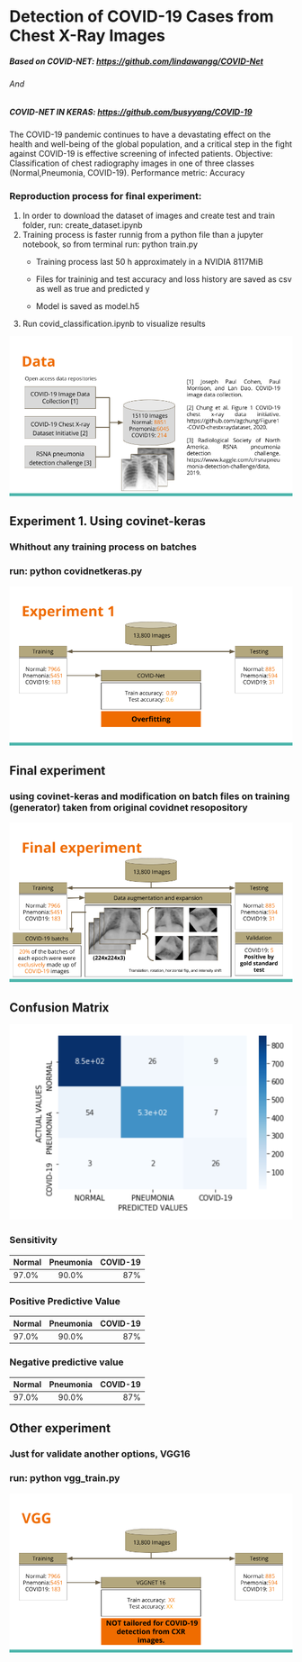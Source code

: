 # Detection of COVID-19 Cases from Chest X-Ray Images
##### Based on COVID-NET: https://github.com/lindawangg/COVID-Net
###### And 
##### COVID-NET IN KERAS: https://github.com/busyyang/COVID-19

The COVID-19 pandemic continues to have a devastating effect on the health and well-being of the global population, and a critical step in the fight against COVID-19 is effective screening of infected patients. 
Objective: Classification of chest radiography images in one of three classes (Normal,Pneumonia, COVID-19).
Performance metric: Accuracy

### Reproduction process for final experiment:

1. In order to download the dataset of images and create test and train folder, run: create_dataset.ipynb
2. Training process is faster runnig from a python file than a jupyter notebook, so from terminal run: python train.py
    * Training process last 50 h approximately in a NVIDIA 8117MiB
    
    * Files for traininig and test accuracy and loss history are saved as csv as well as true and predicted y
    * Model is saved as model.h5
3. Run covid_classification.ipynb to visualize results

![Data](data.png)


## Experiment 1. Using covinet-keras
### Whithout any training process on batches

### run: python covidnetkeras.py 

![experiment1](experiment1.png)

## Final experiment

### using covinet-keras and modification on batch files on training (generator) taken from original covidnet resopository 

![final1](final.png)


## Confusion  Matrix
![confusion_matrix](confusion_matrix.png)

### Sensitivity 

| Normal   |Pneumonia      |COVID-19|
|----------|:-------------:|------: |
| 97.0%    |  90.0%        | 87%    |

### Positive Predictive Value 

| Normal   |Pneumonia      |COVID-19|
|----------|:-------------:|------: |
|97.0%     |  90.0%        | 87%    |

### Negative predictive value

| Normal   |Pneumonia      |COVID-19|
|----------|:-------------:|------: |
|97.0%     |  90.0%        | 87%    |


## Other experiment

### Just for validate another options, VGG16
### run: python vgg_train.py 

![vgg](vgg.png)


